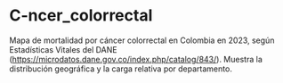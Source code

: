 # C-ncer_colorrectal
Mapa de mortalidad por cáncer colorrectal en Colombia en 2023, según Estadísticas Vitales del DANE (https://microdatos.dane.gov.co/index.php/catalog/843/). Muestra la distribución geográfica y la carga relativa por departamento.
